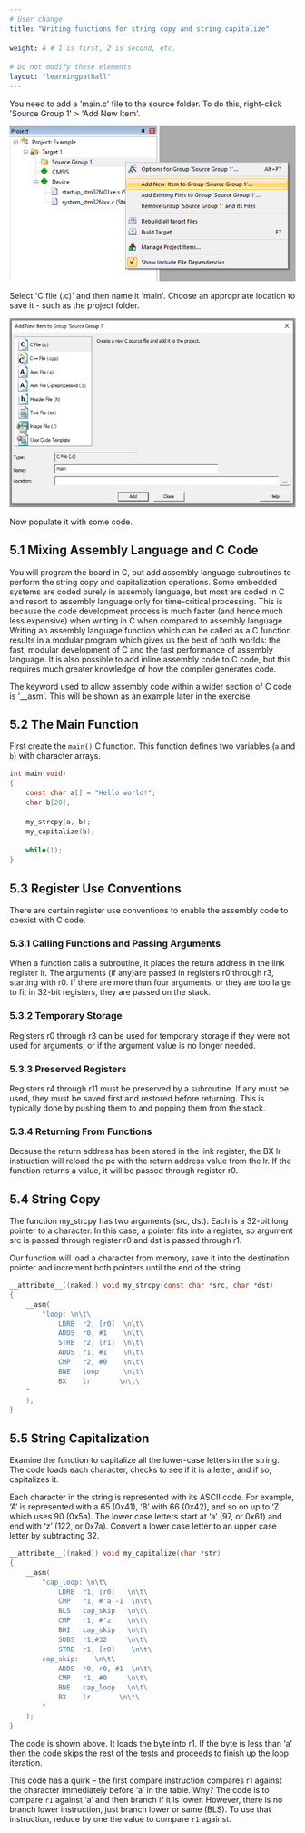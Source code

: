 ```yaml
---
# User change
title: "Writing functions for string copy and string capitalize" 

weight: 4 # 1 is first, 2 is second, etc.

# Do not modify these elements
layout: "learningpathall"
---
```


You need to add a 'main.c' file to the source folder. To do this, right-click 'Source Group 1' > 'Add New Item'.

![AddSource](Images/AddSource.png)

Select 'C file (.c)' and then name it 'main'. Choose an appropriate location to save it - such as the project folder.

![AddSource2](Images/AddSource2.png)

Now populate it with some code.

## 5.1 Mixing Assembly Language and C Code

You will program the board in C, but add assembly language subroutines to perform the string copy and capitalization operations. Some embedded systems are coded purely in assembly language, but most are coded in C and resort to assembly language only for time-critical processing. This is because the code development process is much faster (and hence much less expensive) when writing in C when compared to assembly language. Writing an assembly language function which can be called as a C function results in a modular program which gives us the best of both worlds: the fast, modular development of C and the fast performance of assembly language. It is also possible to add inline assembly code to C code, but this requires much greater knowledge of how the compiler generates code.

The keyword used to allow assembly code within a wider section of C code is '__asm'. This will be shown as an example later in the exercise.

## 5.2 The Main Function

First create the `main()` C function. This function defines two variables (`a` and `b`) with character arrays.

```c
int main(void)
{
    const char a[] = "Hello world!";
    char b[20];

    my_strcpy(a, b);
    my_capitalize(b);

    while(1);
}
```

## 5.3 Register Use Conventions

There are certain register use conventions to enable the assembly code to coexist with C code.


### 5.3.1 Calling Functions and Passing Arguments

When a function calls a subroutine, it places the return address in the link register lr. The arguments (if any)are passed in registers r0 through r3, starting with r0. If there are more than four arguments, or they are too large to fit in 32-bit registers, they are passed on the stack.

### 5.3.2 Temporary Storage

Registers r0 through r3 can be used for temporary storage if they were not used for arguments, or if the argument value is no longer needed.

### 5.3.3 Preserved Registers

Registers r4 through r11 must be preserved by a subroutine. If any must be used, they must be saved first and restored before returning. This is typically done by pushing them to and popping them from the stack.

### 5.3.4 Returning From Functions

Because the return address has been stored in the link register, the BX lr instruction will reload the pc with the return address value from the lr. If the function returns a value, it will be passed through register r0.

## 5.4 String Copy

The function my_strcpy has two arguments (src, dst). Each is a 32-bit long pointer to a character. In this case, a pointer fits into a register, so argument src is passed through register r0 and dst is passed through r1.

Our function will load a character from memory, save it into the destination pointer and increment both pointers until the end of the string.

```c
__attribute__((naked)) void my_strcpy(const char *src, char *dst)
{
    __asm(
        "loop: \n\t\
            LDRB  r2, [r0]  \n\t\
            ADDS  r0, #1    \n\t\
            STRB  r2, [r1]  \n\t\
            ADDS  r1, #1    \n\t\
            CMP   r2, #0    \n\t\
            BNE   loop      \n\t\
            BX    lr       \n\t\
    "    
    );
}
```

## 5.5 String Capitalization

Examine the function to capitalize all the lower-case letters in the string. The code loads each character, checks to see if it is a letter, and if so, capitalizes it. 

Each character in the string is represented with its ASCII code. For example, ‘A’ is represented with a 65 (0x41), ‘B’ with 66 (0x42), and so on up to ‘Z’ which uses 90 (0x5a). The lower case letters start at ‘a’ (97, or 0x61) and end with ‘z’ (122, or 0x7a). Convert a lower case letter to an upper case letter by subtracting 32. 

```c
__attribute__((naked)) void my_capitalize(char *str)
{
    __asm(
        "cap_loop: \n\t\
            LDRB  r1, [r0]   \n\t\
            CMP   r1, #'a'-1  \n\t\
            BLS   cap_skip   \n\t\
            CMP   r1, #'z'   \n\t\
            BHI   cap_skip   \n\t\
            SUBS  r1,#32     \n\t\
            STRB  r1, [r0]    \n\t\
        cap_skip:    \n\t\
            ADDS  r0, r0, #1  \n\t\
            CMP   r1, #0     \n\t\
            BNE   cap_loop   \n\t\
            BX    lr       \n\t\
        "    
    );
}
```

The code is shown above. It loads the byte into r1. If the byte is less than ‘a’ then the code skips the rest of the tests and proceeds to finish up the loop iteration. 

This code has a quirk – the first compare instruction compares r1 against the character immediately before ‘a’ in the table. Why? The code is to compare `r1` against ‘a’ and then branch if it is lower. However, there is no branch lower instruction, just branch lower or same (BLS). To use that instruction, reduce by one the value to compare `r1` against.

